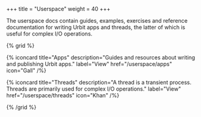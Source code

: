 +++
title = "Userspace"
weight = 40
+++

The userspace docs contain guides, examples, exercises and reference
documentation for writing Urbit apps and threads, the latter of which is useful
for complex I/O operations.

{% grid %}

  {% iconcard
    title="Apps"
    description="Guides and resources about writing and publishing Urbit apps."
    label="View"
    href="/userspace/apps"
    icon="Gall"
  /%}

  {% iconcard
    title="Threads"
    description="A thread is a transient process. Threads are primarily used for complex I/O operations."
    label="View"
    href="/userspace/threads"
    icon="Khan"
  /%}

{% /grid %}
